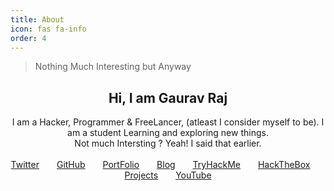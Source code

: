```yaml
---
title: About
icon: fas fa-info
order: 4
---
```



> Nothing Much Interesting but Anyway

<h2 align="center" > Hi, I am Gaurav Raj</h2>
<div align="center">
I am a Hacker, Programmer & FreeLancer, (atleast I consider myself to be). I am a student Learning and exploring new things. <br> Not much Intersting ? Yeah! I said that earlier.
</div>

<!-- <h2 align="center" > Social Media Handles</h2> -->
<br>
<div align="center">
	<a href="https://twitter.com/thehackersbrain" style="margin-right: 1.5rem" target="_blank">Twitter</a>
	<a href="https://github.com/thehackersbrain" style="margin-right: 1.5rem" target="_blank">GitHub</a>
	<a href="https://thehackersbrain.github.io/" style="margin-right: 1.5rem" target="_blank">PortFolio</a>
	<a href="https://thehackersbrain.github.io/blog/" style="margin-right: 1.5rem" target="_blank">Blog</a>
	<a href="https://tryhackme.com/p/hackersbrain" style="margin-right: 1.5rem" target="_blank">TryHackMe</a>
	<a href="https://app.hackthebox.eu/profile/303514" style="margin-right: 1.5rem" target="_blank">HackTheBox</a>
	<a href="https://github.com/thehackersbrain?tab=repositories" style="margin-right: 1.5rem" target="_blank">Projects</a>
	<a href="https://www.youtube.com/channel/UCpGLOEm0RqivXv3pxNjneNQ" target="_blank">YouTube</a>
</div>

